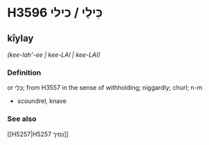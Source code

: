 # H3596 כִּילַי / כילי

## kîylay

_(kee-lah'-ee | kee-LAI | kee-LAI)_

### Definition

or כֵּלַי; from H3557 in the sense of withholding; niggardly; churl; n-m

- scoundrel, knave

### See also

[[H5257|H5257 נסיך]]
